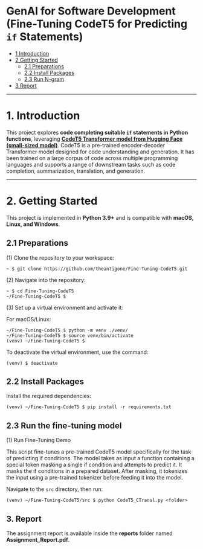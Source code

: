 # GenAI for Software Development (Fine-Tuning CodeT5 for Predicting ``if`` Statements)

* [1 Introduction](#1-introduction)  
* [2 Getting Started](#2-getting-started)  
  * [2.1 Preparations](#21-preparations)  
  * [2.2 Install Packages](#22-install-packages)  
  * [2.3 Run N-gram](#23-run-n-gram)  
* [3 Report](#3-report)  

---

# **1. Introduction**  
This project explores **code completing suitable ``if`` statements in Python functions**, leveraging **[CodeT5 Transformer model from Hugging Face (small-sized model)](https://huggingface.co/Salesforce/codet5-small)**. CodeT5 is a pre-trained encoder-decoder Transformer model designed for code understanding and generation. It has been trained on a large corpus of code across multiple programming languages and supports a range of downstream tasks such as code completion, summarization, translation, and generation.

---

# **2. Getting Started**  

This project is implemented in **Python 3.9+** and is compatible with **macOS, Linux, and Windows**.  

## **2.1 Preparations**  

(1) Clone the repository to your workspace:  
```shell
~ $ git clone https://github.com/theantigone/Fine-Tuning-CodeT5.git
```
(2) Navigate into the repository:
```shell
~ $ cd Fine-Tuning-CodeT5
~/Fine-Tuning-CodeT5 $
```
(3) Set up a virtual environment and activate it:

For macOS/Linux:
```shell
~/Fine-Tuning-CodeT5 $ python -m venv ./venv/
~/Fine-Tuning-CodeT5 $ source venv/bin/activate
(venv) ~/Fine-Tuning-CodeT5 $ 
```

To deactivate the virtual environment, use the command:
```shell
(venv) $ deactivate
```

## **2.2 Install Packages**

Install the required dependencies:
```shell
(venv) ~/Fine-Tuning-CodeT5 $ pip install -r requirements.txt
```
## **2.3 Run the fine-tuning model**

(1) Run Fine-Tuning Demo

This script fine-tunes a pre-trained CodeT5 model specifically for the task of predicting if
conditions. The model takes as input a function containing a special token masking a single if condition
and attempts to predict it. It masks the if conditions in a prepared dataset.
After masking, it tokenizes the input using a pre-trained tokenizer before feeding it into the
model.

Navigate to the ```src``` directory, then run:
```shell
(venv) ~/Fine-Tuning-CodeT5/src $ python CodeT5_CTransl.py <folder>
```

## 3. Report

The assignment report is available inside the **reports** folder named **Assignment_Report.pdf**.



